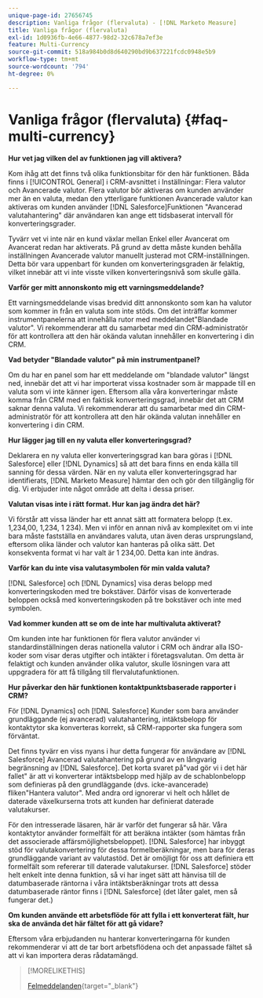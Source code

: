 ```yaml
---
unique-page-id: 27656745
description: Vanliga frågor (flervaluta) - [!DNL Marketo Measure]
title: Vanliga frågor (flervaluta)
exl-id: 1d0936fb-4e66-4877-98d2-32c678a7ef3e
feature: Multi-Currency
source-git-commit: 518a984b0d8d640290bd9b637221fcdc0948e5b9
workflow-type: tm+mt
source-wordcount: '794'
ht-degree: 0%

---
```


# Vanliga frågor (flervaluta) {#faq-multi-currency}

**Hur vet jag vilken del av funktionen jag vill aktivera?**

Kom ihåg att det finns två olika funktionsbitar för den här funktionen. Båda finns i [!UICONTROL General] i CRM-avsnittet i Inställningar: Flera valutor och Avancerade valutor. Flera valutor bör aktiveras om kunden använder mer än en valuta, medan den ytterligare funktionen Avancerade valutor kan aktiveras om kunden använder [!DNL Salesforce]Funktionen &quot;Avancerad valutahantering&quot; där användaren kan ange ett tidsbaserat intervall för konverteringsgrader.

Tyvärr vet vi inte när en kund växlar mellan Enkel eller Avancerat om Avancerat redan har aktiverats. På grund av detta måste kunden behålla inställningen Avancerade valutor manuellt justerad mot CRM-inställningen. Detta bör vara uppenbart för kunden om konverteringsgraden är felaktig, vilket innebär att vi inte visste vilken konverteringsnivå som skulle gälla.

**Varför ger mitt annonskonto mig ett varningsmeddelande?**

Ett varningsmeddelande visas bredvid ditt annonskonto som kan ha valutor som kommer in från en valuta som inte stöds. Om det inträffar kommer instrumentpanelerna att innehålla rutor med meddelandet&quot;Blandade valutor&quot;. Vi rekommenderar att du samarbetar med din CRM-administratör för att kontrollera att den här okända valutan innehåller en konvertering i din CRM.

**Vad betyder &quot;Blandade valutor&quot; på min instrumentpanel?**

Om du har en panel som har ett meddelande om &quot;blandade valutor&quot; längst ned, innebär det att vi har importerat vissa kostnader som är mappade till en valuta som vi inte känner igen. Eftersom alla våra konverteringar måste komma från CRM med en faktisk konverteringsgrad, innebär det att CRM saknar denna valuta. Vi rekommenderar att du samarbetar med din CRM-administratör för att kontrollera att den här okända valutan innehåller en konvertering i din CRM.

**Hur lägger jag till en ny valuta eller konverteringsgrad?**

Deklarera en ny valuta eller konverteringsgrad kan bara göras i [!DNL Salesforce] eller [!DNL Dynamics] så att det bara finns en enda källa till sanning för dessa värden. När en ny valuta eller konverteringsgrad har identifierats, [!DNL Marketo Measure] hämtar den och gör den tillgänglig för dig. Vi erbjuder inte något område att delta i dessa priser.

**Valutan visas inte i rätt format. Hur kan jag ändra det här?**

Vi förstår att vissa länder har ett annat sätt att formatera belopp (t.ex. 1,234,00, 1,234, 1 234). Men vi inför en annan nivå av komplexitet om vi inte bara måste fastställa en användares valuta, utan även deras ursprungsland, eftersom olika länder och valutor kan hanteras på olika sätt. Det konsekventa format vi har valt är 1 234,00. Detta kan inte ändras.

**Varför kan du inte visa valutasymbolen för min valda valuta?**

[!DNL Salesforce] och [!DNL Dynamics] visa deras belopp med konverteringskoden med tre bokstäver. Därför visas de konverterade beloppen också med konverteringskoden på tre bokstäver och inte med symbolen.

**Vad kommer kunden att se om de inte har multivaluta aktiverat?**

Om kunden inte har funktionen för flera valutor använder vi standardinställningen deras nationella valutor i CRM och ändrar alla ISO-koder som visar deras utgifter och intäkter i företagsvalutan. Om detta är felaktigt och kunden använder olika valutor, skulle lösningen vara att uppgradera för att få tillgång till flervalutafunktionen.

**Hur påverkar den här funktionen kontaktpunktsbaserade rapporter i CRM?**

För [!DNL Dynamics] och [!DNL Salesforce] Kunder som bara använder grundläggande (ej avancerad) valutahantering, intäktsbelopp för kontaktytor ska konverteras korrekt, så CRM-rapporter ska fungera som förväntat.

Det finns tyvärr en viss nyans i hur detta fungerar för användare av [!DNL Salesforce] Avancerad valutahantering på grund av en långvarig begränsning av [!DNL Salesforce]. Det korta svaret på&quot;vad gör vi i det här fallet&quot; är att vi konverterar intäktsbelopp med hjälp av de schablonbelopp som definieras på den grundläggande (dvs. icke-avancerade) fliken&quot;Hantera valutor&quot;. Med andra ord ignorerar vi helt och hållet de daterade växelkurserna trots att kunden har definierat daterade valutakurser.

För den intresserade läsaren, här är varför det fungerar så här. Våra kontaktytor använder formelfält för att beräkna intäkter (som hämtas från det associerade affärsmöjlighetsbeloppet). [!DNL Salesforce] har inbyggt stöd för valutakonvertering för dessa formelberäkningar, men bara för deras grundläggande variant av valutastöd. Det är omöjligt för oss att definiera ett formelfält som refererar till daterade valutakurser. [!DNL Salesforce] stöder helt enkelt inte denna funktion, så vi har inget sätt att hänvisa till de datumbaserade räntorna i våra intäktsberäkningar trots att dessa datumbaserade räntor finns i [!DNL Salesforce] (det låter galet, men så fungerar det.)

**Om kunden använde ett arbetsflöde för att fylla i ett konverterat fält, hur ska de använda det här fältet för att gå vidare?**

Eftersom våra erbjudanden nu hanterar konverteringarna för kunden rekommenderar vi att de tar bort arbetsflödena och det anpassade fältet så att vi kan importera deras rådatamängd.

>[!MORELIKETHIS]
>
>[Felmeddelanden](/help/configuration-and-setup/getting-started-with-marketo-measure/error-notifications.md){target="_blank"}
